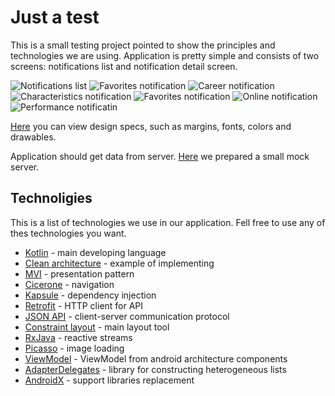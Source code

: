 # Just a test

This is a small testing project pointed to show the principles and technologies we are using. Application is pretty simple and consists of two screens: notifications list and notification detail screen.

![Notifications list](https://raw.githubusercontent.com/scraplesh/just-a-test/82794ca955e55dee8960e18552955ec68dfb82ba/resources/Notifications.png) ![Favorites notification](https://github.com/scraplesh/just-a-test/blob/master/resources/Favorites%20notification.png?raw=true)   ![Career notification](https://github.com/scraplesh/just-a-test/blob/82794ca955e55dee8960e18552955ec68dfb82ba/resources/Career%20notification.png?raw=true) ![Characteristics notification](https://github.com/scraplesh/just-a-test/blob/82794ca955e55dee8960e18552955ec68dfb82ba/resources/Characteristics%20notification.png?raw=true)
 ![Favorites notification](https://github.com/scraplesh/just-a-test/blob/82794ca955e55dee8960e18552955ec68dfb82ba/resources/Contacts%20notification.png?raw=true) ![Online notification](https://github.com/scraplesh/just-a-test/blob/82794ca955e55dee8960e18552955ec68dfb82ba/resources/Online%20notification.png?raw=true) ![Performance notificatin](https://github.com/scraplesh/just-a-test/blob/82794ca955e55dee8960e18552955ec68dfb82ba/resources/Performance%20notification.png?raw=true)

[Here](https://app.sympli.io/p/a9dda454b874d81773afa1ae3177dd84540ba3ebc5) you can view design specs, such as margins, fonts, colors and drawables.

Application should get data from server. [Here](https://justtest11.docs.apiary.io/#) we prepared a small mock server.

## Technoligies
This is a list of technologies we use in our application. Fell free to use any of thes technologies you want.

 - [Kotlin](https://kotlinlang.org/docs/reference/) - main developing language
 - [Clean architecture](https://proandroiddev.com/a-guided-tour-inside-a-clean-architecture-code-base-48bb5cc9fc97) - example of implementing
 - [MVI](http://hannesdorfmann.com/android/mosby3-mvi-1) - presentation pattern
 - [Cicerone](https://github.com/terrakok/Cicerone) - navigation
 - [Kapsule](https://traversal.space/kapsule/) - dependency injection
 - [Retrofit](https://square.github.io/retrofit/) - HTTP client for API
 - [JSON API](https://jsonapi.org/) - client-server communication protocol
 - [Constraint layout](https://developer.android.com/training/constraint-layout/) - main layout tool
 - [RxJava](https://github.com/ReactiveX/RxJava) - reactive streams
 - [Picasso](http://square.github.io/picasso/) - image loading
- [ViewModel](https://developer.android.com/topic/libraries/architecture/viewmodel) - ViewModel from android architecture components
- [AdapterDelegates](https://github.com/sockeqwe/AdapterDelegates) - library for constructing heterogeneous lists
- [AndroidX](https://developer.android.com/jetpack/androidx/) - support libraries replacement
<!--stackedit_data:
eyJoaXN0b3J5IjpbMTg4ODIxMzM0NCwxNzAwODA4OTQsMTA2MT
kyNDAxMywzNzA2MDY5NjcsLTkxNTk0NzU1NywtMTk4MDQ5NTk4
NSwzNzYwMTMwMDMsMzU5NjIxMzQxLC0xNjg3Mjc0MTgwXX0=
-->